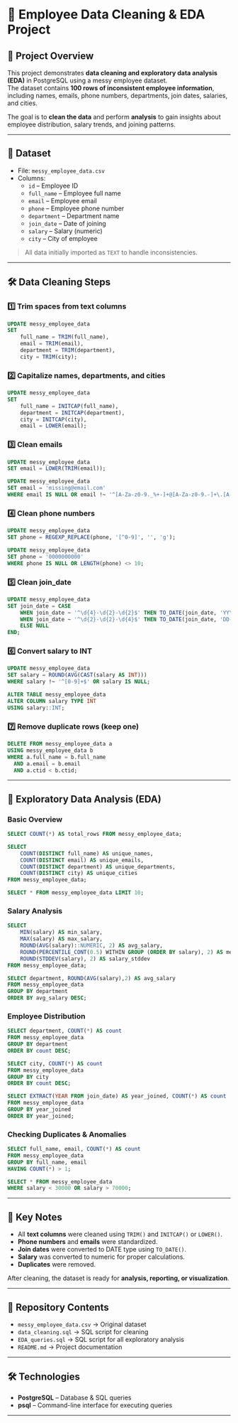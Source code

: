 # 🧹 Employee Data Cleaning & EDA Project

## 📌 Project Overview
This project demonstrates **data cleaning and exploratory data analysis (EDA)** in PostgreSQL using a messy employee dataset.  
The dataset contains **100 rows of inconsistent employee information**, including names, emails, phone numbers, departments, join dates, salaries, and cities.  

The goal is to **clean the data** and perform **analysis** to gain insights about employee distribution, salary trends, and joining patterns.

---

## 📁 Dataset
- File: `messy_employee_data.csv`  
- Columns:
  - `id` – Employee ID  
  - `full_name` – Employee full name  
  - `email` – Employee email  
  - `phone` – Employee phone number  
  - `department` – Department name  
  - `join_date` – Date of joining  
  - `salary` – Salary (numeric)  
  - `city` – City of employee  

> All data initially imported as `TEXT` to handle inconsistencies.

---

## 🛠️ Data Cleaning Steps

### 1️⃣ Trim spaces from text columns
```sql
UPDATE messy_employee_data
SET 
    full_name = TRIM(full_name),
    email = TRIM(email),
    department = TRIM(department),
    city = TRIM(city);
````

### 2️⃣ Capitalize names, departments, and cities

```sql
UPDATE messy_employee_data
SET 
    full_name = INITCAP(full_name),
    department = INITCAP(department),
    city = INITCAP(city),
    email = LOWER(email);
```

### 3️⃣ Clean emails

```sql
UPDATE messy_employee_data
SET email = LOWER(TRIM(email));

UPDATE messy_employee_data
SET email = 'missing@email.com'
WHERE email IS NULL OR email !~ '^[A-Za-z0-9._%+-]+@[A-Za-z0-9.-]+\.[A-Za-z]{2,}$';
```

### 4️⃣ Clean phone numbers

```sql
UPDATE messy_employee_data
SET phone = REGEXP_REPLACE(phone, '[^0-9]', '', 'g');

UPDATE messy_employee_data
SET phone = '0000000000'
WHERE phone IS NULL OR LENGTH(phone) <> 10;
```

### 5️⃣ Clean join\_date

```sql
UPDATE messy_employee_data
SET join_date = CASE
    WHEN join_date ~ '^\d{4}-\d{2}-\d{2}$' THEN TO_DATE(join_date, 'YYYY-MM-DD')
    WHEN join_date ~ '^\d{2}-\d{2}-\d{4}$' THEN TO_DATE(join_date, 'DD-MM-YYYY')
    ELSE NULL
END;
```

### 6️⃣ Convert salary to INT

```sql
UPDATE messy_employee_data
SET salary = ROUND(AVG(CAST(salary AS INT)))
WHERE salary !~ '^[0-9]+$' OR salary IS NULL;

ALTER TABLE messy_employee_data
ALTER COLUMN salary TYPE INT
USING salary::INT;
```

### 7️⃣ Remove duplicate rows (keep one)

```sql
DELETE FROM messy_employee_data a
USING messy_employee_data b
WHERE a.full_name = b.full_name
  AND a.email = b.email
  AND a.ctid < b.ctid;
```

---

## 🔎 Exploratory Data Analysis (EDA)

### Basic Overview

```sql
SELECT COUNT(*) AS total_rows FROM messy_employee_data;

SELECT 
    COUNT(DISTINCT full_name) AS unique_names,
    COUNT(DISTINCT email) AS unique_emails,
    COUNT(DISTINCT department) AS unique_departments,
    COUNT(DISTINCT city) AS unique_cities
FROM messy_employee_data;

SELECT * FROM messy_employee_data LIMIT 10;
```

### Salary Analysis

```sql
SELECT 
    MIN(salary) AS min_salary,
    MAX(salary) AS max_salary,
    ROUND(AVG(salary)::NUMERIC, 2) AS avg_salary,
    ROUND(PERCENTILE_CONT(0.5) WITHIN GROUP (ORDER BY salary), 2) AS median_salary,
    ROUND(STDDEV(salary), 2) AS salary_stddev
FROM messy_employee_data;

SELECT department, ROUND(AVG(salary),2) AS avg_salary
FROM messy_employee_data
GROUP BY department
ORDER BY avg_salary DESC;
```

### Employee Distribution

```sql
SELECT department, COUNT(*) AS count
FROM messy_employee_data
GROUP BY department
ORDER BY count DESC;

SELECT city, COUNT(*) AS count
FROM messy_employee_data
GROUP BY city
ORDER BY count DESC;

SELECT EXTRACT(YEAR FROM join_date) AS year_joined, COUNT(*) AS count
FROM messy_employee_data
GROUP BY year_joined
ORDER BY year_joined;
```

### Checking Duplicates & Anomalies

```sql
SELECT full_name, email, COUNT(*) AS count
FROM messy_employee_data
GROUP BY full_name, email
HAVING COUNT(*) > 1;

SELECT * FROM messy_employee_data
WHERE salary < 30000 OR salary > 70000;
```

---

## 📌 Key Notes

* All **text columns** were cleaned using `TRIM()` and `INITCAP()` or `LOWER()`.
* **Phone numbers** and **emails** were standardized.
* **Join dates** were converted to DATE type using `TO_DATE()`.
* **Salary** was converted to numeric for proper calculations.
* **Duplicates** were removed.

After cleaning, the dataset is ready for **analysis, reporting, or visualization**.

---

## 📂 Repository Contents

* `messy_employee_data.csv` → Original dataset
* `data_cleaning.sql` → SQL script for cleaning
* `EDA_queries.sql` → SQL script for all exploratory analysis
* `README.md` → Project documentation

---

## 🛠️ Technologies

* **PostgreSQL** – Database & SQL queries
* **psql** – Command-line interface for executing queries

---

